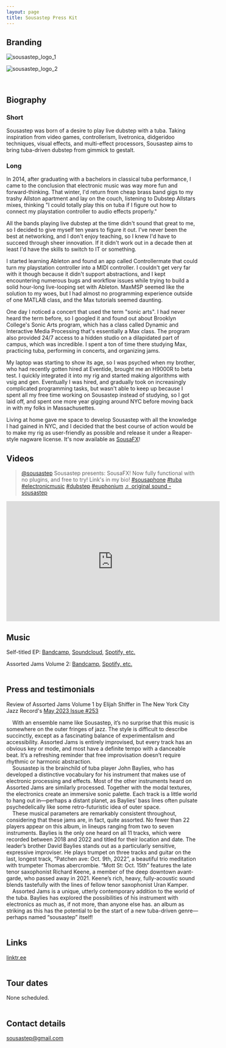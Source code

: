 ```yaml
---
layout: page
title: Sousastep Press Kit
---
```


## Branding

![sousastep_logo_1](../images/sousastep_logo_1200x300_bw.png)

![sousastep_logo_2](../images/sousastep_logo_1200x300_wb.png)

<br/>

## Biography

### Short

Sousastep was born of a desire to play live dubstep with a tuba. Taking inspiration from video games, controllerism, livetronica, didgeridoo techniques, visual effects, and multi-effect processors, Sousastep aims to bring tuba-driven dubstep from gimmick to gestalt.

### Long

In 2014, after graduating with a bachelors in classical tuba performance, I came to the conclusion that electronic music was way more fun and forward-thinking. That winter, I'd return from cheap brass band gigs to my trashy Allston apartment and lay on the couch, listening to Dubstep Allstars mixes, thinking "I could totally play this on tuba if I figure out how to connect my playstation controller to audio effects properly." 

All the bands playing live dubstep at the time didn't sound that great to me, so I decided to give myself ten years to figure it out. I've never been the best at networking, and I don't enjoy teaching, so I knew I'd have to succeed through sheer innovation. If it didn't work out in a decade then at least I'd have the skills to switch to IT or something. 

I started learning Ableton and found an app called Controllermate that could turn my playstation controller into a MIDI controller. I couldn't get very far with it though because it didn't support abstractions, and I kept encountering numerous bugs and workflow issues while trying to build a solid hour-long live-looping set with Ableton. MaxMSP seemed like the solution to my woes, but I had almost no programming experience outside of one MATLAB class, and the Max tutorials seemed daunting. 

One day I noticed a concert that used the term "sonic arts". I had never heard the term before, so I googled it and found out about Brooklyn College's Sonic Arts program, which has a class called Dynamic and Interactive Media Processing that's essentially a Max class. The program also provided 24/7 access to a hidden studio on a dilapidated part of campus, which was incredible. I spent a ton of time there studying Max, practicing tuba, performing in concerts, and organizing jams. 

My laptop was starting to show its age, so I was psyched when my brother, who had recently gotten hired at Eventide, brought me an H9000R to beta test. I quickly integrated it into my rig and started making algorithms with vsig and gen. Eventually I was hired, and gradually took on increasingly complicated programming tasks, but wasn't able to keep up because I spent all my free time working on Sousastep instead of studying, so I got laid off, and spent one more year gigging around NYC before moving back in with my folks in Massachusettes. 

Living at home gave me space to develop Sousastep with all the knowledge I had gained in NYC, and I decided that the best course of action would be to make my rig as user-friendly as possible and release it under a Reaper-style nagware license. It's now available as [SousaFX](https://sousastep.github.io/SousaFX-docs/)!

## Videos

<blockquote class="tiktok-embed" cite="https://www.tiktok.com/@sousastep/video/7326008385885768990" data-video-id="7326008385885768990" style="max-width: 605px;min-width: 325px;" > <section> <a target="_blank" title="@sousastep" href="https://www.tiktok.com/@sousastep?refer=embed">@sousastep</a> Sousastep presents: SousaFX! Now fully functional with no plugins, and free to try! Link&#39;s in my bio! <a title="sousaphone" target="_blank" href="https://www.tiktok.com/tag/sousaphone?refer=embed">#sousaphone</a> <a title="tuba" target="_blank" href="https://www.tiktok.com/tag/tuba?refer=embed">#tuba</a> <a title="electronicmusic" target="_blank" href="https://www.tiktok.com/tag/electronicmusic?refer=embed">#electronicmusic</a> <a title="dubstep" target="_blank" href="https://www.tiktok.com/tag/dubstep?refer=embed">#dubstep</a> <a title="euphonium" target="_blank" href="https://www.tiktok.com/tag/euphonium?refer=embed">#euphonium</a> <a target="_blank" title="♬ original sound - sousastep" href="https://www.tiktok.com/music/original-sound-7326008547338029854?refer=embed">♬ original sound - sousastep</a> </section> </blockquote> <script async src="https://www.tiktok.com/embed.js"></script>

<iframe width="560" height="315" src="https://www.youtube-nocookie.com/embed/1fm8TK-Ez2M?si=G0RqsEV5UhM8ByUW" title="YouTube video player" frameborder="0" allow="accelerometer; autoplay; clipboard-write; encrypted-media; gyroscope; picture-in-picture; web-share" allowfullscreen></iframe><br/>

## Music

Self-titled EP:
[Bandcamp](https://sousastep.bandcamp.com/album/sousastep-2), [Soundcloud](https://soundcloud.com/sousastep/sets/sousastep), [Spotify, etc.](https://ditto.fm/sousastep)<br/>

Assorted Jams Volume 2: [Bandcamp](https://sousastep.bandcamp.com/album/assorted-jams-volume-2), [Spotify, etc.](https://ditto.fm/sousastep-jams-volume-2)<br/><br/>

## Press and testimonials

Review of Assorted Jams Volume 1 by Elijah Shiffer in The New York City Jazz Record's [May 2023 Issue #253](http://nycjazzrecord.com/)
<br/>

    With an ensemble name like Sousastep, it’s no surprise that this music is somewhere on the outer fringes of jazz. The style is difficult to describe succinctly, except as a fascinating balance of experimentalism and accessibility. Assorted Jams is entirely improvised, but every track has an obvious key or mode, and most have a definite tempo with a danceable beat. It’s a refreshing reminder that free improvisation doesn’t require rhythmic or harmonic abstraction.
<br/>
    Sousastep is the brainchild of tuba player John Baylies, who has developed a distinctive vocabulary for his instrument that makes use of electronic processing and effects. Most of the other instruments heard on Assorted Jams are similarly processed. Together with the modal textures, the electronics create an immersive sonic palette. Each track is a little world to hang out in—perhaps a distant planet, as Baylies’ bass lines often pulsate psychedelically like some retro-futuristic idea of outer space.
<br/>
    These musical parameters are remarkably consistent throughout, considering that these jams are, in fact, quite assorted. No fewer than 22 players appear on this album, in lineups ranging from two to seven instruments. Baylies is the only one heard on all 11 tracks, which were recorded between 2018 and 2022 and titled for their location and date. The leader’s brother David Baylies stands out as a particularly sensitive, expressive improviser. He plays trumpet on three tracks and guitar on the last, longest track, “Patchen ave: Oct. 9th, 2022”, a beautiful trio meditation with trumpeter Thomas abercrombie. “Mott St: Oct. 15th” features the late tenor saxophonist Richard Keene, a member of the deep downtown avant-garde, who passed away in 2021. Keene’s rich, heavy, fully-acoustic sound blends tastefully with the lines of fellow tenor saxophonist Uran Kamper.
<br/>
    Assorted Jams is a unique, utterly contemporary addition to the world of the tuba. Baylies has explored the possibilities of his instrument with electronics as much as, if not more, than anyone else has. an album as striking as this has the potential to be the start of a new tuba-driven genre—perhaps named “sousastep” itself!
<br/><br/>

## Links

[linktr.ee](https://linktr.ee/sousastep)<br/><br/>

## Tour dates

None scheduled.<br/><br/>

## Contact details

sousastep@gmail.com<br/>
